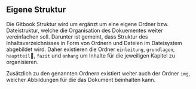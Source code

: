 ## Eigene Struktur

Die Gitbook Struktur wird um ergänzt um eine eigene Ordner bzw. Dateistruktur, welche die Organisation des Dokuementes weiter vereinfachen soll. Darunter ist gemeint, dass Struktur des Inhaltsverzeichnisses in Form von Ordnern und Dateien im Dateisystem abgebildet wird. Daher existieren die Ordner `einleitung`, `grundlagen`, `hauptteil`, `fazit` und `anhang` um Inhalte für die jeweiligen Kapitel zu organisieren.

Zusätzlich zu den genannten Ordnern existiert weiter auch der Ordner `img`, welcher Abbildungen für die das Dokument beinhalten kann. 
